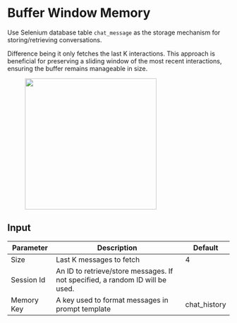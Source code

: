 # Buffer Window Memory

Use Selenium database table `chat_message` as the storage mechanism for storing/retrieving conversations.

Difference being it only fetches the last K interactions. This approach is beneficial for preserving a sliding window of the most recent interactions, ensuring the buffer remains manageable in size.

<figure><img src="../../../.gitbook/assets/image (1) (1) (3) (1).png" alt="" width="298"><figcaption></figcaption></figure>

## Input

| Parameter  | Description                                                                   | Default       |
| ---------- | ----------------------------------------------------------------------------- | ------------- |
| Size       | Last K messages to fetch                                                      | 4             |
| Session Id | An ID to retrieve/store messages. If not specified, a random ID will be used. |               |
| Memory Key | A key used to format messages in prompt template                              | chat\_history |
